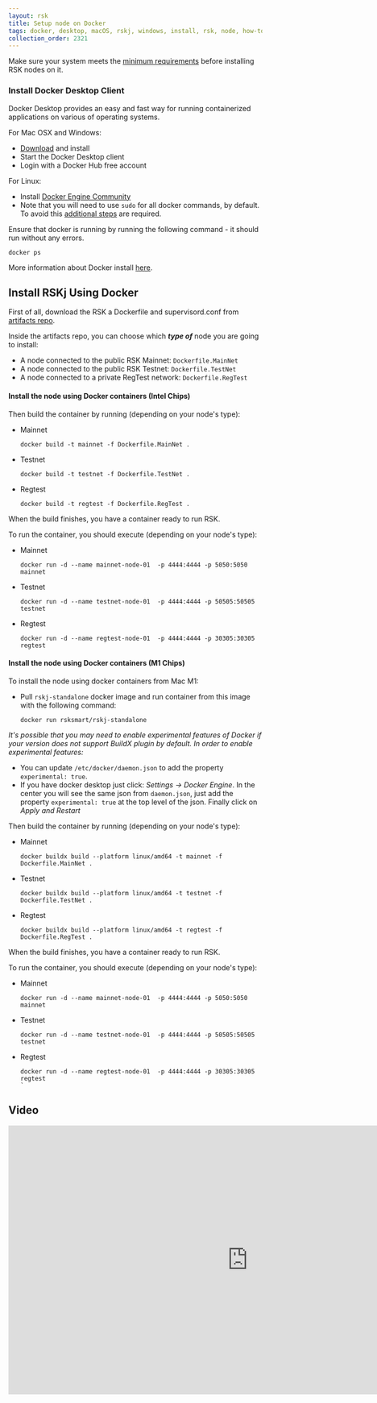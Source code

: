 ```yaml
---
layout: rsk
title: Setup node on Docker
tags: docker, desktop, macOS, rskj, windows, install, rsk, node, how-to, network, requirements, mainnet
collection_order: 2321
---
```


Make sure your system meets the [minimum requirements](../requirements/) before installing RSK nodes on it.

### Install Docker Desktop Client

Docker Desktop provides an easy and fast way for running containerized applications on various of operating systems.

For Mac OSX and Windows:

- [Download](https://www.docker.com/products/docker-desktop) and install
- Start the Docker Desktop client
- Login with a Docker Hub free account

For Linux:

- Install [Docker Engine Community](https://docs.docker.com/install/linux/docker-ce/ubuntu/)
- Note that you will need to use `sudo` for all docker commands, by default. To avoid this [additional steps](https://docs.docker.com/install/linux/linux-postinstall/) are required.

Ensure that docker is running by running the following command - it should run without any errors.

```shell
docker ps
```

More information about Docker install [here](https://docs.docker.com/install/).

## Install RSKj Using Docker

First of all, download the RSK a Dockerfile and supervisord.conf from [artifacts repo](https://github.com/rsksmart/artifacts/tree/master/Dockerfiles/RSK-Node).

Inside the artifacts repo, you can choose which ***type of*** node you are going to install:

* A node connected to the public RSK Mainnet: `Dockerfile.MainNet`
* A node connected to the public RSK Testnet: `Dockerfile.TestNet`
* A node connected to a private RegTest network: `Dockerfile.RegTest`

#### Install the node using Docker containers (Intel Chips)

Then build the container by running (depending on your node's type):

* Mainnet
  ```
  docker build -t mainnet -f Dockerfile.MainNet .
  ```
* Testnet
  ```
  docker build -t testnet -f Dockerfile.TestNet .
  ```
* Regtest
  ```
  docker build -t regtest -f Dockerfile.RegTest .
  ```

When the build finishes, you have a container ready to run RSK.

To run the container, you should execute (depending on your node's type):

* Mainnet
  ```
  docker run -d --name mainnet-node-01  -p 4444:4444 -p 5050:5050 mainnet
  ```
* Testnet
  ```
  docker run -d --name testnet-node-01  -p 4444:4444 -p 50505:50505 testnet
  ```
* Regtest
  ```
  docker run -d --name regtest-node-01  -p 4444:4444 -p 30305:30305 regtest
  ```

#### Install the node using Docker containers (M1 Chips)

To install the node using docker containers from Mac M1:

* Pull `rskj-standalone` docker image and run container from this image with the following command:

  ```
  docker run rsksmart/rskj-standalone
  ``` 

*It's possible that you may need to enable experimental features of Docker if your version does not support BuildX plugin by default. In order to enable experimental features:*

* You can update `/etc/docker/daemon.json` to add the property `experimental: true`.
* If you have docker desktop just click: *Settings -> Docker Engine*. In the center you will see the same json from `daemon.json`, just add the property `experimental: true` at the top level of the json. Finally click on *Apply and Restart* 

Then build the container by running (depending on your node's type):

* Mainnet
  ```
  docker buildx build --platform linux/amd64 -t mainnet -f Dockerfile.MainNet .
  ```
* Testnet
  ```
  docker buildx build --platform linux/amd64 -t testnet -f Dockerfile.TestNet .
  ```
* Regtest
  ```
  docker buildx build --platform linux/amd64 -t regtest -f Dockerfile.RegTest .
  ```

When the build finishes, you have a container ready to run RSK.

To run the container, you should execute (depending on your node's type):

* Mainnet
  ```
  docker run -d --name mainnet-node-01  -p 4444:4444 -p 5050:5050 mainnet
  ```
* Testnet
  ```
  docker run -d --name testnet-node-01  -p 4444:4444 -p 50505:50505 testnet
  ```
* Regtest
  ```
  docker run -d --name regtest-node-01  -p 4444:4444 -p 30305:30305 regtest
  `

## Video

<div class="video-container">
  <iframe width="949" height="534" src="https://www.youtube-nocookie.com/embed/c-YGtE3UIjE?cc_load_policy=1" frameborder="0" allow="accelerometer; autoplay; encrypted-media; gyroscope; picture-in-picture" allowfullscreen></iframe>
</div>
